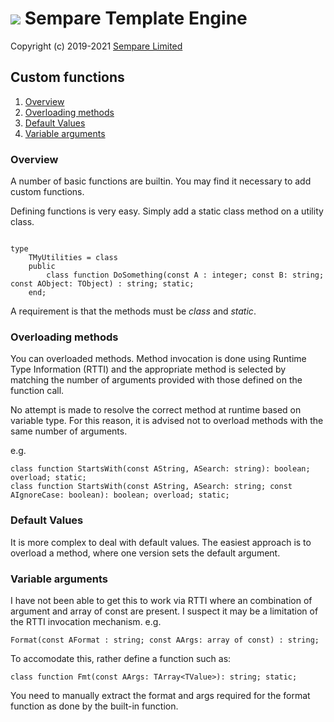 # ![](../images/sempare-logo-45px.png) Sempare Template Engine

Copyright (c) 2019-2021 [Sempare Limited](http://www.sempare.ltd)

## Custom functions

1. [Overview](#Overview)
2. [Overloading methods](#Overloading__methods)
3. [Default Values](#Default__Values)
4. [Variable arguments](#Variable__arguments)

### Overview

A number of basic functions are builtin. You may find it necessary to add custom functions.

Defining functions is very easy. Simply add a static class method on a utility class.
```

type
	TMyUtilities = class
	public
		class function DoSomething(const A : integer; const B: string; const AObject: TObject) : string; static;
	end;

```

A requirement is that the methods must be _class_ and _static_. 

### Overloading methods

You can overloaded methods. Method invocation is done using Runtime Type Information (RTTI) and the appropriate method is selected by matching the number of arguments provided with those defined on the function call.

No attempt is made to resolve the correct method at runtime based on variable type. For this reason, it is advised not to 
overload methods with the same number of arguments.

e.g.

```
class function StartsWith(const AString, ASearch: string): boolean; overload; static;
class function StartsWith(const AString, ASearch: string; const AIgnoreCase: boolean): boolean; overload; static;    
```    

### Default Values

It is more complex to deal with default values. The easiest approach is to overload a method, where one version sets the default argument.

### Variable arguments

I have not been able to get this to work via RTTI where an combination of argument and array of const are present. I suspect it may be a limitation of the RTTI invocation mechanism. e.g. 

```Format(const AFormat : string; const AArgs: array of const) : string;```


To accomodate this, rather define a function such as:
``` 
class function Fmt(const AArgs: TArray<TValue>): string; static;
```
You need to manually extract the format and args required for the format function as done by the built-in function.
